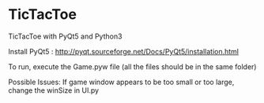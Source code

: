 # TicTacToe
TicTacToe with PyQt5 and Python3

Install PyQt5 : http://pyqt.sourceforge.net/Docs/PyQt5/installation.html

To run, execute the Game.pyw file (all the files should be in the same folder)

Possible Issues:
If game window appears to be too small or too large, change the winSize in UI.py
